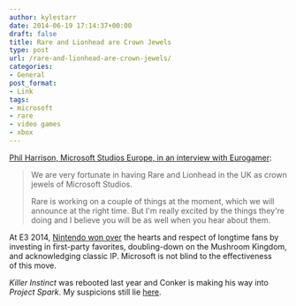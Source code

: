 ```yaml
---
author: kylestarr
date: 2014-06-19 17:14:37+00:00
draft: false
title: Rare and Lionhead are Crown Jewels
type: post
url: /rare-and-lionhead-are-crown-jewels/
categories:
- General
post_format:
- Link
tags:
- microsoft
- rare
- video games
- xbox
---
```


[Phil Harrison, Microsoft Studios Europe, in an interview with Eurogamer](http://www.eurogamer.net/articles/2014-06-19-microsoft-pledges-to-support-rare):


<blockquote>We are very fortunate in having Rare and Lionhead in the UK as crown jewels of Microsoft Studios.

Rare is working on a couple of things at the moment, which we will announce at the right time. But I'm really excited by the things they're doing and I believe you will be as well when you hear about them.</blockquote>


At E3 2014, [Nintendo won over](http://tsogaming.com/2014/06/15/nintendo-and-the-future-of-kids-games/) the hearts and respect of longtime fans by investing in first-party favorites, doubling-down on the Mushroom Kingdom, and acknowledging classic IP. Microsoft is not blind to the effectiveness of this move.

_Killer Instinct_ was rebooted last year and Conker is making his way into _Project Spark_. My suspicions still lie [here](http://tsogaming.com/2013/05/22/xbox-one-swinging-for-the-franchise-fences-with-rare-ip/).

